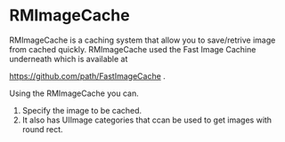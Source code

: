 RMImageCache
============

RMImageCache is a caching system that allow you to save/retrive image from cached quickly.
RMImageCache used the Fast Image Cachine underneath which is available at

 https://github.com/path/FastImageCache .
 
Using the RMImageCache you can.

1. Specify the image to be cached.
2. It also has UIImage categories that ccan be used to get images with round rect.
